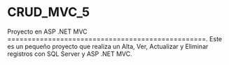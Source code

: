 # CRUD_MVC_5
Proyecto en ASP .NET MVC 
=================================================.
Este es un pequeño proyecto que realiza un Alta, Ver, Actualizar y Eliminar registros con SQL Server y ASP .NET MVC.  
